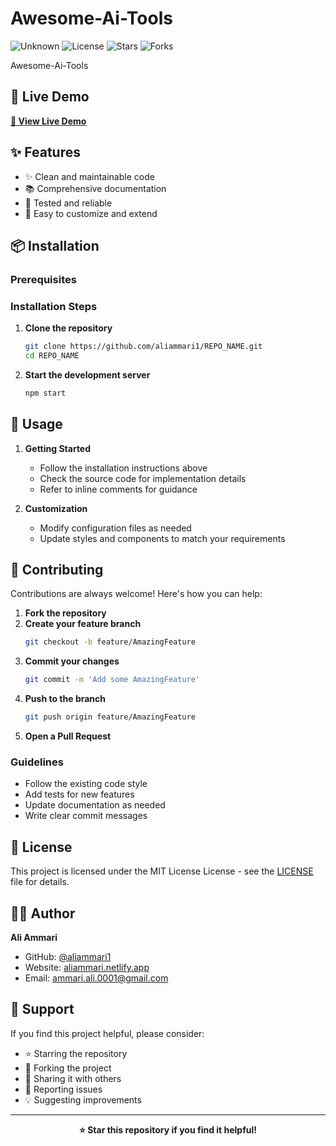 # Awesome-Ai-Tools

![Unknown](https://img.shields.io/badge/Unknown-informational?style=flat&logo=unknown&logoColor=white&color=blue) ![License](https://img.shields.io/badge/License-MIT-yellow.svg) ![Stars](https://img.shields.io/github/stars/aliammari1/Awesome-Ai-Tools?style=social) ![Forks](https://img.shields.io/github/forks/aliammari1/Awesome-Ai-Tools?style=social)

Awesome-Ai-Tools

## 🚀 Live Demo

**[🔗 View Live Demo](https://alis-organization-72.gitbook.io/awesome-ai-tools/)**

## ✨ Features

- ✨ Clean and maintainable code
- 📚 Comprehensive documentation
- 🧪 Tested and reliable
- 🔧 Easy to customize and extend


## 📦 Installation

### Prerequisites


### Installation Steps

1. **Clone the repository**
   ```bash
   git clone https://github.com/aliammari1/REPO_NAME.git
   cd REPO_NAME
   ```

3. **Start the development server**
   ```bash
   npm start
   ```



## 🚀 Usage

1. **Getting Started**
   - Follow the installation instructions above
   - Check the source code for implementation details
   - Refer to inline comments for guidance

2. **Customization**
   - Modify configuration files as needed
   - Update styles and components to match your requirements



## 🤝 Contributing

Contributions are always welcome! Here's how you can help:

1. **Fork the repository**
2. **Create your feature branch**
   ```bash
   git checkout -b feature/AmazingFeature
   ```
3. **Commit your changes**
   ```bash
   git commit -m 'Add some AmazingFeature'
   ```
4. **Push to the branch**
   ```bash
   git push origin feature/AmazingFeature
   ```
5. **Open a Pull Request**

### Guidelines

- Follow the existing code style
- Add tests for new features
- Update documentation as needed
- Write clear commit messages


## 📄 License

This project is licensed under the MIT License License - see the [LICENSE](LICENSE) file for details.

## 👨‍💻 Author

**Ali Ammari**
- GitHub: [@aliammari1](https://github.com/aliammari1)
- Website: [aliammari.netlify.app](https://aliammari.netlify.app)
- Email: ammari.ali.0001@gmail.com

## 💖 Support

If you find this project helpful, please consider:
- ⭐ Starring the repository
- 🍴 Forking the project
- 📢 Sharing it with others
- 🐛 Reporting issues
- 💡 Suggesting improvements

---

<div align="center">
  <strong>⭐ Star this repository if you find it helpful!</strong>
</div>
